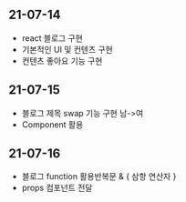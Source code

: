 ## 21-07-14
 - react 블로그 구현
 - 기본적인 UI 및 컨텐츠 구현
 - 컨텐츠 좋아요 기능 구현
## 21-07-15
 - 블로그 제목 swap 기능 구현 남->여
 - Component 활용 
## 21-07-16
 - 블로그 function 활용반복문 & { 삼항 연산자 }
 - props 컴포넌트 전달
